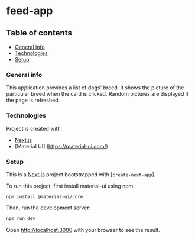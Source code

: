 
# feed-app

## Table of contents
* [General info](#general-info)
* [Technologies](#technologies)
* [Setup](#setup)

### General info
This application provides a list of dogs' breed. It shows the picture of the particular breed when the card is clicked. Random pictures are displayed if the page is refreshed. 
	
### Technologies
Project is created with:
* [Next.js](https://nextjs.org/) 
* [Material UI] (https://material-ui.com/)
	
### Setup
This is a [Next.js](https://nextjs.org/) project bootstrapped with [`create-next-app`]

To run this project, first install material-ui using npm:
```
npm install @material-ui/core
```

Then, run the development server:

```bash
npm run dev
```
Open [http://localhost:3000](http://localhost:3000) with your browser to see the result.
